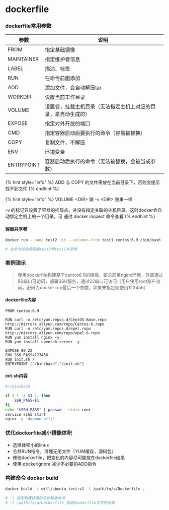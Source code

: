 # dockerfile

### dockerfile常用参数

| 参数         | 说明                              |
| ---------- | ------------------------------- |
| FROM       | 指定基础镜像                          |
| MAINTAINER | 指定维护者信息                         |
| LABEL      | 描述、标签                           |
| RUN        | 在命令前面添加                         |
| ADD        | 添加文件，会自动解压tar                   |
| WORKDIR    | 设置当前工作目录                        |
| VOLUME     | 设置卷，挂载主机目录（无法指定主机上对应的目录，是自动生成的） |
| EXPOSE     | 指定对外开放的端口                       |
| CMD        | 指定容器启动后要执行的命令（容易被替换）            |
| COPY       | 复制文件，不解压                        |
| ENV        | 环境变量                            |
| ENTRYPOINT | 容器启动后执行的命令（无法被替换，会被当成参数）        |

{% hint style="info" %}
ADD 与 COPY 的文件需放在当前目录下，否则会提示找不到文件
{% endhint %}

{% hint style="info" %}
VOLUME \<DIR> 跟 -v \<DIR> 效果一样

\-v 的标记只设置了容器的挂载点，并没有指定关联的主机目录。这时docker会自动绑定主机上的一个目录，可 通过 docker inspect  命令查看
{% endhint %}

#### 容器共享卷

```bash
docker run --name test2 -it --volumes-from test1 centos:6.9 /bin/bash

# 此命令将会使容器test2和test1共享卷
```



### 案例演示

> 使用dockerfile构建基于centos6.9的镜像，要求部署nginx环境，外部通过80端口可访问，部署SSH服务，通过22端口可访问（用户使用root账户访问，密码为docker run最后一个参数，如果未指定则使用123456）

#### dockerfile内容

```
FROM centos:6.9

RUN curl -o /etc/yum.repos.d/CentOS-Base.repo http://mirrors.aliyun.com/repo/Centos-6.repo
RUN curl -o /etc/yum.repos.d/epel.repo http://mirrors.aliyun.com/repo/epel-6.repo
RUN yum install nginx -y
RUN yum install openssh-server -y

EXPOSE 80 22
ENV SSH_PASS=123456
ADD init.sh /
ENTRYPOINT ["/bin/bash","/init.sh"]
```

#### init.sh内容

```bash
#!/bin/bash

if [ ! -z $1 ]; then
    SSH_PASS=$1
fi
echo "$SSH_PASS" | passwd --stdin root
service sshd start
nginx -g 'daemon off;'
```



### 优化dockerfile减小镜像体积

* 选择体积小的linux
* 合并RUN指令，清理无用文件（YUM缓存，源码包）
* 修改dockerfile，把变化的内容尽可能放在dockerfile结尾
* 使用.dockerignore 减少不必要的ADD指令



### 构建命令 docker build

```bash
docker build -t will/ubuntu_test:v1 -f /path/to/a/Dockerfile .

# -t 指定构建镜像的名称和版本号
# -f /path/to/a/Dockerfile 指定Dockerfile文件的位置
```

